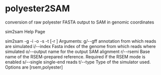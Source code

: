 # polyester2SAM
conversion of raw polyester FASTA output to SAM in genomic coordinates

sim2sam Help Page

sim2sam
-g -i -o -s -t [-r ]
Arguments:
	g/--gff	annotation from which reads are simulated
	i/--index	Fasta index of the genome from which reads where simulated
	o/--output	name for the output SAM alignment
	r/--rsemi	Base name of the RSEM-prepared reference. Required if the RSEM mode is enabled
	s/--single	single-end reads
	t/--type	Type of the simulator used. Options are [rsem,polyester]

